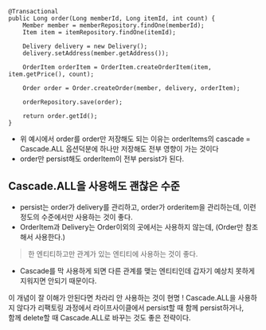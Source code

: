 ```
@Transactional  
public Long order(Long memberId, Long itemId, int count) {  
    Member member = memberRepository.findOne(memberId);  
    Item item = itemRepository.findOne(itemId);  
  
    Delivery delivery = new Delivery();  
    delivery.setAddress(member.getAddress());  
  
    OrderItem orderItem = OrderItem.createOrderItem(item, item.getPrice(), count);  
  
    Order order = Order.createOrder(member, delivery, orderItem);  
  
    orderRepository.save(order);  
  
    return order.getId();  
}
```
- 위 예시에서 order를 order만 저장해도 되는 이유는 orderItems의 cascade = Cascade.ALL 옵션덕분에 하나만 저장해도 전부 영향이 가는 것이다
- order만 persist해도 orderItem이 전부 persist가 된다.  

## Cascade.ALL을 사용해도 괜찮은 수준
- persist는 order가 delivery를 관리하고, order가 orderitem을 관리하는데,  이런 정도의 수준에서만 사용하는 것이 좋다.  
- OrderItem과 Delivery는 Order이외의 곳에서는 사용하지 않는데, (Order만 참조해서 사용한다.)  
> 한 엔티티하고만 관계가 있는 엔티티에 사용하는 것이 좋다.  
- Cascade를 막 사용하게 되면 다른 관계를 맺는 엔티티인데 갑자기 예상치 못하게 지워지면 안되기 때문이다.  

이 개념이 잘 이해가 안된다면 차라리 안 사용하는 것이 현명 ! 
Cascade.ALL을 사용하지 않다가 리팩토링 과정에서 라이프사이클에서 persist할 때 함께 persist하거나,  
함께 delete할 때 Cascade.ALL로 바꾸는 것도 좋은 전략이다.  